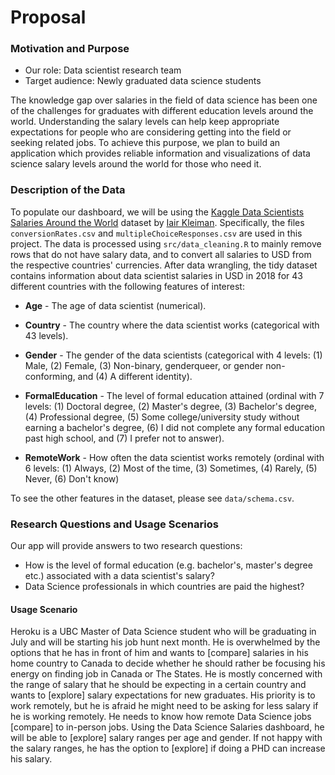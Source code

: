 # Proposal

### Motivation and Purpose

- Our role: Data scientist research team
- Target audience: Newly graduated data science students

The knowledge gap over salaries in the field of data science has been one of the challenges for graduates with different education levels around the world. Understanding the salary levels can help keep appropriate expectations for people who are considering getting into the field or seeking related jobs. To achieve this purpose, we plan to build an application which provides reliable information and visualizations of data science salary levels around the world for those who need it.


### Description of the Data

To populate our dashboard, we will be using the [Kaggle Data Scientists Salaries Around the World](https://www.kaggle.com/ikleiman/data-scientists-salaries-around-the-world) dataset by [Iair Kleiman](https://www.kaggle.com/ikleiman). Specifically, the files `conversionRates.csv` and `multipleChoiceResponses.csv` are used in this project. The data is processed using `src/data_cleaning.R` to mainly remove rows that do not have salary data, and to convert all salaries to USD from the respective countries' currencies. After data wrangling, the tidy dataset contains information about data scientist salaries in USD in 2018 for 43 different countries with the following features of interest:

- **Age** - The age of data scientist (numerical).

- **Country** - The country where the data scientist works (categorical with 43 levels).

- **Gender** - The gender of the data scientists (categorical with 4 levels: (1) Male, (2) Female, (3) Non-binary, genderqueer, or gender non-conforming, and (4) A different identity).

- **FormalEducation** - The level of formal education attained (ordinal with 7 levels: (1) Doctoral degree, (2) Master's degree, (3) Bachelor's degree, (4) Professional degree, (5) Some college/university study without earning a bachelor's degree, (6) I did not complete any formal education past high school, and (7) I prefer not to answer).

- **RemoteWork** - How often the data scientist works remotely (ordinal with 6 levels: (1) Always, (2) Most of the time, (3) Sometimes, (4) Rarely, (5) Never, (6) Don't know)

To see the other features in the dataset, please see `data/schema.csv`.

### Research Questions and Usage Scenarios

Our app will provide answers to two research questions:

- How is the level of formal education (e.g. bachelor's, master's degree etc.) associated with a data scientist's salary?
- Data Science professionals in which countries are paid the highest?

#### Usage Scenario

Heroku is a UBC Master of Data Science student who will be graduating in July and will be starting his job hunt next month. He is overwhelmed by the options that he has in front of him and wants to [compare] salaries in his home country to Canada to decide whether he should rather be focusing his energy on finding job in Canada or The States. He is mostly concerned with the range of salary that he should be expecting in a certain country and wants to [explore] salary expectations for new graduates. His priority is to work remotely, but he is afraid he might need to be asking for less salary if he is working remotely. He needs to know how remote Data Science jobs [compare] to in-person jobs. Using the Data Science Salaries dashboard, he will be able to [explore] salary ranges per age and gender. If not happy with the salary ranges, he has the option to [explore] if doing a PHD can increase his salary.
